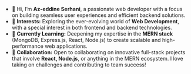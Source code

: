 - 👋 Hi, I’m **Az-eddine Serhani**, a passionate web developer with a focus on building seamless user experiences and efficient backend solutions.
- 👀 **Interests:** Exploring the ever-evolving world of **Web Development**, with a special interest in both frontend and backend technologies.
- 🌱 **Currently Learning:** Deepening my expertise in the **MERN stack** (MongoDB, Express.js, React, Node.js) to create scalable and high-performance web applications.
- 💞️ **Collaboration:** Open to collaborating on innovative full-stack projects that involve **React, Node.js**, or anything in the MERN ecosystem. I love taking on challenges and contributing to team success!
